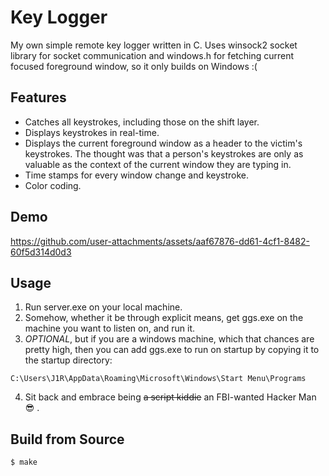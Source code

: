 # Key Logger
My own simple remote key logger written in C. Uses winsock2 socket library for socket communication and windows.h for fetching current focused foreground window, so it only builds on Windows :( 

## Features
- Catches all keystrokes, including those on the shift layer.
- Displays keystrokes in real-time.
- Displays the current foreground window as a header to the victim's keystrokes. The thought was that a person's keystrokes are only as valuable as the context of the current window they are typing in.
- Time stamps for every window change and keystroke.
- Color coding.

## Demo

https://github.com/user-attachments/assets/aaf67876-dd61-4cf1-8482-60f5d314d0d3

## Usage
1. Run server.exe on your local machine.
2. Somehow, whether it be through explicit means, get ggs.exe on the machine you want to listen on, and run it.
3. *OPTIONAL*, but if you are a windows machine, which that chances are pretty high, then you can add ggs.exe to run on startup by copying it to the startup directory:
```
C:\Users\J1R\AppData\Roaming\Microsoft\Windows\Start Menu\Programs
```
4. Sit back and embrace being ~~a script kiddie~~ an FBI-wanted Hacker Man 😎 .

## Build from Source
```
$ make
```
